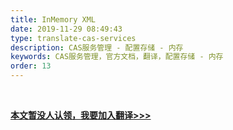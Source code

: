 ```yaml
---
title: InMemory XML
date: 2019-11-29 08:49:43
type: translate-cas-services
description: CAS服务管理 - 配置存储 - 内存
keywords: CAS服务管理，官方文档，翻译，配置存储 - 内存
order: 13
---
```


<br />

**[本文暂没人认领，我要加入翻译>>>](/translate/join.html)**

<br />

